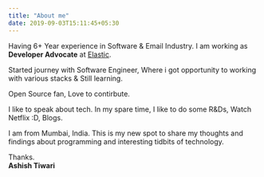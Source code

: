 ```yaml
---
title: "About me"
date: 2019-09-03T15:11:45+05:30
---
```



Having 6+ Year experience in Software & Email Industry. I am working as **Developer Advocate** at [Elastic](https://www.elastic.co/). 

Started journey with Software Engineer, Where i got opportunity to working with various stacks & Still learning. 

Open Source fan, Love to contirbute.

I like to speak about tech. In my spare time, I like to do some R&Ds, Watch Netflix :D, Blogs.

I am from Mumbai, India. This is my new spot to share my thoughts and findings about programming and interesting tidbits of technology.


Thanks.  
**Ashish Tiwari** 
